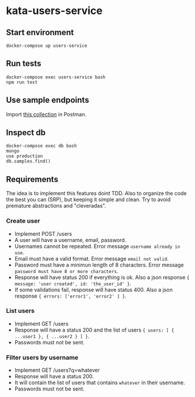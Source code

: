 # kata-users-service

## Start environment

```
docker-compose up users-service
```

## Run tests

```
docker-compose exec users-service bash
npm run test
```

## Use sample endpoints

Import [this collection](./UsersService.postman_collection.json) in Postman.


## Inspect db

```
docker-compose exec db bash
mongo
use production
db.samples.find()
```

## Requirements

The idea is to implement this features doint TDD.
Also to organize the code the best you can (SRP), but keeping it simple and clean.
Try to avoid premature abstractions and "cleveradas".

### Create user

  - Implement POST /users
  - A user will have a username, email, password.
  - Usernames cannot be repeated. Error message `username already in use`.
  - Email must have a valid format. Error message `email not valid`.
  - Password must have a minimun length of 8 characters. Error message `password must have 8 or more characters`.
  - Response will have status 200 if everything is ok. Also a json response `{ message: 'user created', id: 'the_user_id' }`.
  - If some validations fail, response will have status 400. Also a json response `{ errors: ['error1', 'error2' ] }`.

### List users

  - Implement GET /users
  - Response will have a status 200 and the list of users `{ users: [ { ...user1 }, { ...user2 } ] }`.
  - Passwords must not be sent.

### Filter users by username

  - Implement GET /users?q=whatever
  - Response will have a status 200.
  - It will contain the list of users that contains `whatever` in their username.
  - Passwords must not be sent.
